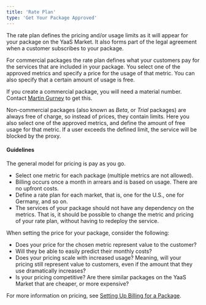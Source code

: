 ```yaml
---
title: 'Rate Plan'
type: 'Get Your Package Approved'
---
```

The rate plan defines the pricing and/or usage limits as it will appear for your package on the YaaS Market. It also forms part of the legal agreement when a customer subscribes to your package.

For commercial packages the rate plan defines what your customers pay for the services that are included in your package. You select one of the approved metrics and specify a price for the usage of that metric. You can also specify that a certain amount of usage is free.
<div class="panel note"> If you create a commercial package, you will need a material number. Contact <a href="mailto:martin.gurney@sap.com">Martin Gurney</a> to get this.</div>


Non-commercial packages (also known as *Beta*, or *Trial* packages) are always free of charge, so instead of prices, they contain limits. Here you also select one of the approved metrics, and define the amount of free usage for that metric. If a user exceeds the defined limit, the service will be blocked by the proxy.

#### Guidelines
The general model for pricing is pay as you go.
* Select one metric for each package (multiple metrics are not allowed).
* Billing occurs once a month in arrears and is based on usage. There are no upfront costs.
* Define a rate plan for each market, that is, one for the U.S., one for Germany, and so on.
* The services of your package should not have any dependency on the metrics. That is, it should be possible to change the metric and pricing of your rate plan, without having to redeploy the service.


When setting the price for your package, consider the following:
* Does your price for the chosen metric represent value to the customer?
* Will they be able to easily predict their monthly costs?
* Does your pricing scale with increased usage? Meaning, will your pricing still represent value to customers, even if the amount that they use dramatically increases?
* Is your pricing competitive? Are there similar packages on the YaaS Market that are cheaper, or more expensive?

For more information on pricing, see <a href="/internal/tools/billing/index.html">Setting Up Billing for a Package</a>.
